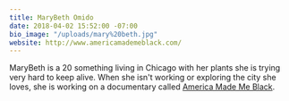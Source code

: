 ```yaml
---
title: MaryBeth Omido
date: 2018-04-02 15:52:00 -07:00
bio_image: "/uploads/mary%20beth.jpg"
website: http://www.americamademeblack.com/
---
```


MaryBeth is a 20 something living in Chicago with her plants she is trying very hard to keep alive. When she isn't working or exploring the city she loves, she is working on a documentary called [America Made Me Black](http://www.americamademeblack.com/). 